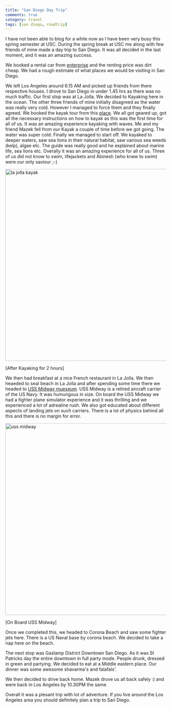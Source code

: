 ```yaml
---
title: "San Diego Day Trip"
comments: true
category: travel
tags: [san diego, roadtrip]
---
```


I have not been able to blog for a while now as I have been very busy this spring semester at USC. During the spring break at USC me along with few friends of mine made a day trip to San Diego. It was all decided in the last moment, and it was an amazing success. 

We booked a rental car from [enterprise](http://enterprise.com) and the renting price was dirt cheap. We had a rough estimate of what places we would be visiting in San Diego.  

We left Los Angeles around 6.15 AM and picked up friends from there respective houses. I drove to San Diego in under 1.45 hrs as there was no much traffic. Our first stop was at La Jolla. We decided to Kayaking here in the ocean. The other three friends of mine initially disagreed as the water was really very cold. However I managed to force them and they finally agreed. We booked the kayak tour from this [place](http://lajollaseacavekayaks.com/index.html). We all got geared up, got all the necessary instructions on how to kayak as this was the first time for all of us. It was an amazing experience kayaking with waves. Me and my friend Mazek fell from our Kayak a couple of time before we got going. The water was super cold. Finally we managed to start off. We kayaked to deeper waters, saw sea lions in their natural habitat, saw various sea weeds (kelp), algae etc. The guide was really good and he explained about marine life, sea lions etc. Overally it was an amazing experience for all of us. Three of us did not know to swim, lifejackets and Abinesh (who knew to swim) were our only saviour ;-)

<img title="La Jolla Kayak" src="/images/kayak.jpg" alt="la jolla kayak" width = "600px">

[After Kayaking for 2 hours]


We then had breakfast at a nice French restaurant in La Jolla. We then heaeded to seal beach in La Jolla and after spending some time there we headed to [USS Midway mueseum](www.midway.org). USS Midway is a retired aircraft carrier of the US Navy. It was humungous in size. On board the USS Midway we had a fighter plane simulator experience and it was thrilling and we experienced a lot of adrealine rush. We also got educated about different aspects of landing jets on such carriers. There is a lot of physics behind all this and there is no margin for error.

<img title="USS Midway" src="/images/uss.jpg" alt="uss midway" width = "600px">

[On Board USS Midway]


Once we completed this, we headed to Corona Beach and saw some fighter jets here. There is a US Naval base by corona beach. We decided to take a nap here on the beach. 

The next stop was Gaslamp District Downtown San Diego. As it was St Patricks day the entire downtown in full party mode. People drunk, dressed in green and partying. We decided to eat at a Middle eastern place. Our dinner was some awesome shavarma's and falafals'. 

We then decided to drive back home. Mazek drove us all back safely :) and were back in Los Angeles by 10.30PM the same.

Overall it was a plesant trip with lot of adventure. If you live around the Los Angeles area you should definitely plan a trip to San Diego.
